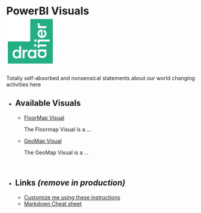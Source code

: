 # PowerBI Visuals&nbsp;&nbsp;&nbsp;&nbsp;&nbsp;&nbsp;&nbsp;&nbsp;&nbsp;&nbsp;&nbsp;&nbsp;&nbsp;&nbsp;&nbsp;&nbsp;&nbsp;&nbsp;&nbsp;&nbsp;&nbsp;&nbsp;&nbsp;&nbsp;&nbsp;&nbsp;&nbsp;&nbsp;&nbsp;&nbsp;![draaijer](/img/draaijer_2023.png)

Totally self-absorbed and nonsensical statements about our world changing activities here

- ## Available Visuals

  - [FloorMap Visual](/floormap/floormap.md)

    The Floormap Visual is a ...

  - [GeoMap Visual](/geomap/geomap.md)

    The GeoMap Visual is a ...

&nbsp;

- ## Links *(remove in production)*

  - [Customize me using these instructions](https://docs.github.com/en/pages/setting-up-a-github-pages-site-with-jekyll/adding-a-theme-to-your-github-pages-site-using-jekyll)
  - [Markdown Cheat sheet](https://github.com/lifeparticle/Markdown-Cheatsheet/tree/main)
